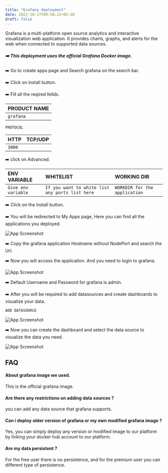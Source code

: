 ```yaml
---
title: "Grafana deployment"
date: 2022-10-17T09:58:22+05:30
draft: false
---
```


Grafana is a multi-platform open source analytics and interactive visualization web application. It provides charts, graphs, and alerts for the web when connected to supported data sources.

##### ➡️ This deployment uses the official Grafana Docker image.  

➡️ Go to create apps page and Search grafana on the search bar.

➡️ Click on install button.

➡️ Fill all the reqired feilds.

| PRODUCT NAME  |
| :--------     | 
| `grafana`    |

`PROTOCOL`

| HTTP          | TCP/UDP       |
| :--------     | :--------     |
| `3000`     |               |

➡️ click on Advanced.

| ENV VARIABLE         |  WHITELIST                                                       |        WORKING DIR          |
| :---------           | :--------                                                        |:----------------------------| 
| `Give env variable`  | `If you want to white list any ports list here`                  |`WORKDIR for the application`|

➡️ Click on the Install button.

➡️ You will be redirected to My Apps page, Here you can find all the applications you deployed.

![App Screenshot](images/myapps.png)

➡️ Copy the grafana application Hostname without NodePort and search the Url. 

➡️ Now you will access the application. And you need to login to grafana.

![App Screenshot](images/grafana-login.png)

➡️ Default Username and Password for grafana is admin.

➡️ After you will be required to add datasources and create dashboards to visualize your data.

`ADD DATASOURCE`

![App Screenshot](images/datasources.png)

➡️ Now you can create the dashboard and select the data source to visualize the data you need.

![App Screenshot](images/grafana-dashboard.png)


## FAQ

#### About grafana image we used.

This is the official grafana image.

#### Are there any restrictions on adding data sources ? 

you can add any data source that grafana supports.

#### Can i deploy older version of grafana or my own modified grafana image ?

Yes, you can simply deploy any version or modified image to our platform by linking your docker hub account to our platform.   

#### Are my data persistent ?

For the free user there is no persistence, and for the premium user you can different type of persistence.





